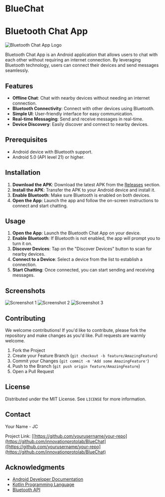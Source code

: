 # BlueChat

# Bluetooth Chat App

![Bluetooth Chat App Logo](https://via.placeholder.com/150) <!-- Replace with your app's logo -->

Bluetooth Chat App is an Android application that allows users to chat with each other without requiring an internet connection. By leveraging Bluetooth technology, users can connect their devices and send messages seamlessly.

## Features

- **Offline Chat**: Chat with nearby devices without needing an internet connection.
- **Bluetooth Connectivity**: Connect with other devices using Bluetooth.
- **Simple UI**: User-friendly interface for easy communication.
- **Real-time Messaging**: Send and receive messages in real-time.
- **Device Discovery**: Easily discover and connect to nearby devices.

## Prerequisites

- Android device with Bluetooth support.
- Android 5.0 (API level 21) or higher.

## Installation

1. **Download the APK**: Download the latest APK from the [Releases](https://github.com/yourusername/your-repo/releases) section.
2. **Install the APK**: Transfer the APK to your Android device and install it.
3. **Enable Bluetooth**: Make sure Bluetooth is enabled on both devices.
4. **Open the App**: Launch the app and follow the on-screen instructions to connect and start chatting.

## Usage

1. **Open the App**: Launch the Bluetooth Chat App on your device.
2. **Enable Bluetooth**: If Bluetooth is not enabled, the app will prompt you to turn it on.
3. **Discover Devices**: Tap on the "Discover Devices" button to scan for nearby devices.
4. **Connect to a Device**: Select a device from the list to establish a connection.
5. **Start Chatting**: Once connected, you can start sending and receiving messages.

## Screenshots

![Screenshot 1](https://via.placeholder.com/300) <!-- Replace with actual screenshot -->
![Screenshot 2](https://via.placeholder.com/300) <!-- Replace with actual screenshot -->
![Screenshot 3](https://via.placeholder.com/300) <!-- Replace with actual screenshot -->

## Contributing

We welcome contributions! If you'd like to contribute, please fork the repository and make changes as you'd like. Pull requests are warmly welcome.

1. Fork the Project
2. Create your Feature Branch (`git checkout -b feature/AmazingFeature`)
3. Commit your Changes (`git commit -m 'Add some AmazingFeature'`)
4. Push to the Branch (`git push origin feature/AmazingFeature`)
5. Open a Pull Request

## License

Distributed under the MIT License. See `LICENSE` for more information.

## Contact

Your Name - JC

Project Link: [[https://github.com/yourusername/your-repo](https://github.com/innovationprotolab/BlueChat]([https://github.com/yourusername/your-repo](https://github.com/innovationprotolab/BlueChat)

## Acknowledgments

- [Android Developer Documentation](https://developer.android.com/docs)
- [Kotlin Programming Language](https://kotlinlang.org/)
- [Bluetooth API](https://developer.android.com/guide/topics/connectivity/bluetooth)
